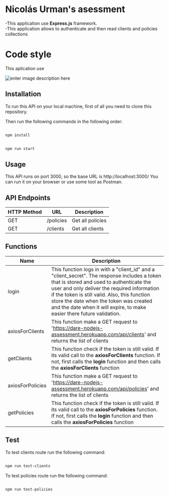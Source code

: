 # Nicolás Urman's asessment

-This application use **Express.js** framework.
<br>
-This application allows to authenticate and then read clients and policies collections

#  Code style

  

This aplication use

  ![enter image description here](https://camo.githubusercontent.com/d0f65430681b67b7104f6130ada8c098ec5f66ba/68747470733a2f2f696d672e736869656c64732e696f2f62616467652f636f64652532307374796c652d7374616e646172642d627269676874677265656e2e7376673f7374796c653d666c6174)

  

##  Installation

  

To run this API on your local machine, first of all you need to clone this repository.

Then run the following commands in the following order:

  

```bash

npm install

```

```bash

npm run start

```

  

##  Usage

  

This API runs on port 3000, so the base URL is http://localhost:3000/
You can run it on your browser or use some tool as Postman.

## API Endpoints

| HTTP Method | URL                         | Description                  |
| ----------- | --------------------------- | ---------------------------- |
| GET         | /policies                   |  Get all policies            |
| GET         | /clients                    | Get all clients              |


##  Functions


| Name             |  Description                                                  |
| ---------------- |-------------------------------------------------------------- |
| login            |  This function logs in with a "client_id" and a "client_secret". The response includes a token that is stored and used to authenticate the user and only deliver the required information if the token is still valid. Also, this function store the date when the token was created and the date when it will expire, to make easier there future validation.                                    |
| axiosForClients  | This function make a GET request to 'https://dare-nodejs-assessment.herokuapp.com/api/clients' and returns the list of clients|
| getClients       | This function check if the token is still valid. If its valid call to the **axiosForClients** function. If not, first calls the **login** function and then calls the **axiosForClients** function                           |
| axiosForPolicies | This function make a GET request to 'https://dare-nodejs-assessment.herokuapp.com/api/policies' and returns the list of clients|
| getPolicies      | This function check if the token is still valid. If its valid call to the **axiosForPolicies** function. If not, first calls the **login** function and then calls the **axiosForPolicies** function                          |

  
##  Test

To test clients route run the following command:

```bash

npm run test-clients

```

To test policies route run the following command:

```bash

npm run test-policies

```


